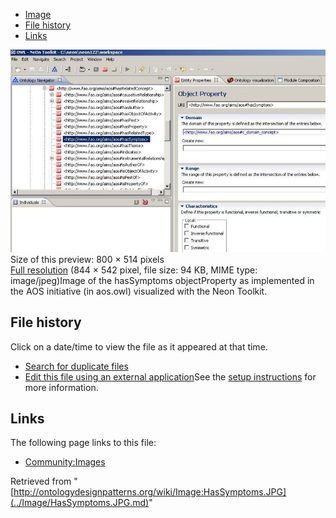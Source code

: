 * [Image](../Image/HasSymptoms.JPG.md#file)
* [File history](../Image/HasSymptoms.JPG.md#filehistory)
* [Links](../Image/HasSymptoms.JPG.md#filelinks)

[![Image:HasSymptoms.JPG](../images/thumb/7/75/HasSymptoms.JPG/800px-HasSymptoms.JPG)](../../images/7/75/HasSymptoms.JPG)  
Size of this preview: 800 × 514 pixels  
[Full resolution](../../images/7/75/HasSymptoms.JPG)‎ (844 × 542 pixel, file size: 94 KB, MIME type: image/jpeg)Image of the hasSymptoms objectProperty as implemented in the AOS initiative (in aos.owl) visualized with the Neon Toolkit.




## File history

Click on a date/time to view the file as it appeared at that time.



  
* [Search for duplicate files](http://ontologydesignpatterns.org/wiki/Special:FileDuplicateSearch/HasSymptoms.JPG "Special:FileDuplicateSearch/HasSymptoms.JPG")
* [Edit this file using an external application](http://ontologydesignpatterns.org/wiki/index.php?title=Image:HasSymptoms.JPG&action=edit&externaledit=true&mode=file "Image:HasSymptoms.JPG")See the [setup instructions](http://www.mediawiki.org/wiki/Manual:External_editors "http://www.mediawiki.org/wiki/Manual:External_editors") for more information.

## Links



The following page links to this file:


* [Community:Images](../Community/Images.md "Community:Images")


Retrieved from "[http://ontologydesignpatterns.org/wiki/Image:HasSymptoms.JPG](../Image/HasSymptoms.JPG.md)"
